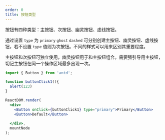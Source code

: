 ```yaml
---
order: 0
title: 按钮类型
---
```


按钮有四种类型：主按钮、次按钮、幽灵按钮、虚线按钮。

通过设置 `type` 为 `primary` `ghost` `dashed` 可分别创建主按钮、幽灵按钮、虚线按钮，若不设置 `type` 值则为次按钮。不同的样式可以用来区别其重要程度。

主按钮和次按钮可独立使用，幽灵按钮用于和主按钮组合。需要强引导用主按钮，切记主按钮在同一个操作区域最多出现一次。


````jsx
import { Button } from 'antd';

function buttonClick1(){
  alert(123)
}

ReactDOM.render(
  <div>
    <Button onClick={buttonClick1} type="primary">Primary</Button>
    <Button>Default</Button>
  
  </div>,
  mountNode
);
````
